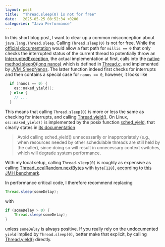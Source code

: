 ```yaml
---
layout: post
title:  "Thread.sleep(0) is not for free"
date:   2025-05-25 08:52:34 +0200
categories: "Java Performance"
---
```

In this short blog post, I want to clear up a common misconception about `java.lang.Thread.sleep`.
Calling `Thread.sleep(0)` is not for free. While the [official documentation](https://docs.oracle.com/en/java/javase/24/docs/api/java.base/java/lang/Thread.html#sleep(long))
would allow a fast path for `millis == 0` that only checks the interrupted status of the current
thread to potentially throw an [InterruptedException](https://docs.oracle.com/en/java/javase/24/docs/api/java.base/java/lang/InterruptedException.html),
the actual implementation at first, calls into the [native method sleep0(long nanos)](https://github.com/openjdk/jdk/blob/445e5ecd98f41d4d625af5731f7b5d10c9225e49/src/java.base/share/classes/java/lang/Thread.java#L516)
which is defined in [Thread.c](https://github.com/openjdk/jdk/blob/445e5ecd98f41d4d625af5731f7b5d10c9225e49/src/java.base/share/native/libjava/Thread.c#L42),
and implemented by [JVM_SleepNanos](https://github.com/openjdk/jdk/blob/445e5ecd98f41d4d625af5731f7b5d10c9225e49/src/hotspot/share/prims/jvm.cpp#L2876).
The latter function indeed first checks for interrupts and then contains a special case for `nanos == 0`, however, it looks like

```cpp
  if (nanos == 0) {
    os::naked_yield();
  } else {
    // ...
  }
```

This means that calling `Thread.sleep(0)` is more or less the same as checking for interrupts, and calling 
[Thread.yield()](https://docs.oracle.com/en/java/javase/24/docs/api/java.base/java/lang/Thread.html#yield()).
On Linux, `os::naked_yield()` is implemented by the posix function
[sched_yield](https://github.com/openjdk/jdk/blob/445e5ecd98f41d4d625af5731f7b5d10c9225e49/src/hotspot/os/posix/os_posix.cpp#L945),
that clearly states in [its documentation](https://man7.org/linux/man-pages/man2/sched_yield.2.html)

> Avoid calling sched_yield() unnecessarily or inappropriately
> (e.g., when resources needed by other schedulable threads are
> still held by the caller), since doing so will result in
> unnecessary context switches, which will degrade system
> performance.

With my local setup, calling `Thread.sleep(0)` is roughly as expensive as calling
[ThreadLocalRandom.nextBytes](https://docs.oracle.com/en/java/javase/24/docs/api/java.base/java/util/Random.html#nextBytes(byte%5B%5D))
with `byte[128]`, according to [this JMH benchmark](https://github.com/mlangc/java-snippets/blob/refs/heads/thread-sleep0/src/jmh/java/at/mlangc/benchmarks/ThreadSleep0Benchmark.java#L14).

In performance critical code, I therefore recommend replacing
```java
Thread.sleep(someDelay);
```
with
```java
if (someDelay > 0) {
    Thread.sleep(someDelay);
}
```
unless `someDelay` is always positive. If you really rely on the undocumented `yield` implied by
`Thread.sleep(0)`, better make that explicit, by calling [Thread.yield()](https://docs.oracle.com/en/java/javase/24/docs/api/java.base/java/lang/Thread.html#yield())
directly.



